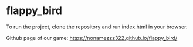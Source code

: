 # flappy_bird

To run the project, clone the repository and run index.html in your browser.

Github page of our game:
https://nonamezzz322.github.io/flappy_bird/
